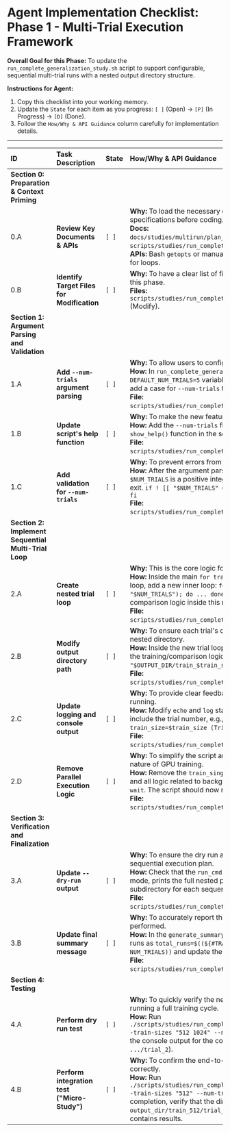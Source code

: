 # Agent Implementation Checklist: Phase 1 - Multi-Trial Execution Framework

**Overall Goal for this Phase:** To update the `run_complete_generalization_study.sh` script to support configurable, sequential multi-trial runs with a nested output directory structure.

**Instructions for Agent:**
1. Copy this checklist into your working memory.
2. Update the `State` for each item as you progress: `[ ]` (Open) -> `[P]` (In Progress) -> `[D]` (Done).
3. Follow the `How/Why & API Guidance` column carefully for implementation details.

---

| ID | Task Description | State | How/Why & API Guidance |
| :-- | :-- | :-- | :-- |
| **Section 0: Preparation & Context Priming** |
| 0.A | **Review Key Documents & APIs** | `[ ]` | **Why:** To load the necessary context and technical specifications before coding. <br> **Docs:** `docs/studies/multirun/plan_statistical_generalization.md`, `scripts/studies/run_complete_generalization_study.sh`. <br> **APIs:** Bash `getopts` or manual loop for argument parsing, `seq` for loops. |
| 0.B | **Identify Target Files for Modification** | `[ ]` | **Why:** To have a clear list of files that will be touched during this phase. <br> **Files:** `scripts/studies/run_complete_generalization_study.sh` (Modify). |
| **Section 1: Argument Parsing and Validation** |
| 1.A | **Add `--num-trials` argument parsing** | `[ ]` | **Why:** To allow users to configure the number of trials. <br> **How:** In `run_complete_generalization_study.sh`, add a `DEFAULT_NUM_TRIALS=5` variable. In the argument parsing loop, add a case for `--num-trials` that updates this variable. <br> **File:** `scripts/studies/run_complete_generalization_study.sh`. |
| 1.B | **Update script's help function** | `[ ]` | **Why:** To make the new feature discoverable. <br> **How:** Add the `--num-trials` flag and its description to the `show_help()` function in the script. <br> **File:** `scripts/studies/run_complete_generalization_study.sh`. |
| 1.C | **Add validation for `--num-trials`** | `[ ]` | **Why:** To prevent errors from invalid input. <br> **How:** After the argument parsing loop, add a check to ensure `$NUM_TRIALS` is a positive integer. If not, print an error and exit. `if ! [[ "$NUM_TRIALS" =~ ^[1-9][0-9]*$ ]]; then ... fi` <br> **File:** `scripts/studies/run_complete_generalization_study.sh`. |
| **Section 2: Implement Sequential Multi-Trial Loop** |
| 2.A | **Create nested trial loop** | `[ ]` | **Why:** This is the core logic for running multiple trials. <br> **How:** Inside the main `for train_size in $TRAIN_SIZES; do` loop, add a new inner loop: `for trial in $(seq 1 "$NUM_TRIALS"); do ... done`. Move the existing training and comparison logic inside this new inner loop. <br> **File:** `scripts/studies/run_complete_generalization_study.sh`. |
| 2.B | **Modify output directory path** | `[ ]` | **Why:** To ensure each trial's output is saved to a unique, nested directory. <br> **How:** Inside the new trial loop, construct the output path for the training/comparison logic to be `"$OUTPUT_DIR/train_$train_size/trial_$trial"`. <br> **File:** `scripts/studies/run_complete_generalization_study.sh`. |
| 2.C | **Update logging and console output** | `[ ]` | **Why:** To provide clear feedback on which trial is currently running. <br> **How:** Modify `echo` and `log` statements within the loop to include the trial number, e.g., `log "Training models for train_size=$train_size (Trial $trial/$NUM_TRIALS)"`. <br> **File:** `scripts/studies/run_complete_generalization_study.sh`. |
| 2.D | **Remove Parallel Execution Logic** | `[ ]` | **Why:** To simplify the script and align with the sequential nature of GPU training. <br> **How:** Remove the `train_single_size` function, the `pids` array, and all logic related to backgrounding processes (`&`) and `wait`. The script should now run all steps sequentially. <br> **File:** `scripts/studies/run_complete_generalization_study.sh`. |
| **Section 3: Verification and Finalization** |
| 3.A | **Update `--dry-run` output** | `[ ]` | **Why:** To ensure the dry run accurately reflects the new sequential execution plan. <br> **How:** Check that the `run_cmd` function, when in dry-run mode, prints the full nested path including the `trial_N` subdirectory for each sequential step. <br> **File:** `scripts/studies/run_complete_generalization_study.sh`. |
| 3.B | **Update final summary message** | `[ ]` | **Why:** To accurately report the total number of training runs performed. <br> **How:** In the `generate_summary` function, calculate the total runs as `total_runs=$((${#TRAIN_SIZES_ARRAY[@]} * NUM_TRIALS))` and update the summary text. <br> **File:** `scripts/studies/run_complete_generalization_study.sh`. |
| **Section 4: Testing** |
| 4.A | **Perform dry run test** | `[ ]` | **Why:** To quickly verify the new loop and path logic without running a full training cycle. <br> **How:** Run `./scripts/studies/run_complete_generalization_study.sh --train-sizes "512 1024" --num-trials 2 --dry-run`. Check the console output for the correct nested paths (`.../trial_1`, `.../trial_2`). |
| 4.B | **Perform integration test ("Micro-Study")** | `[ ]` | **Why:** To confirm the end-to-end workflow functions correctly. <br> **How:** Run `./scripts/studies/run_complete_generalization_study.sh --train-sizes "512" --num-trials 2 --skip-data-prep`. After completion, verify that the directory structure `output_dir/train_512/trial_1/` and `.../trial_2/` exists and contains results. |